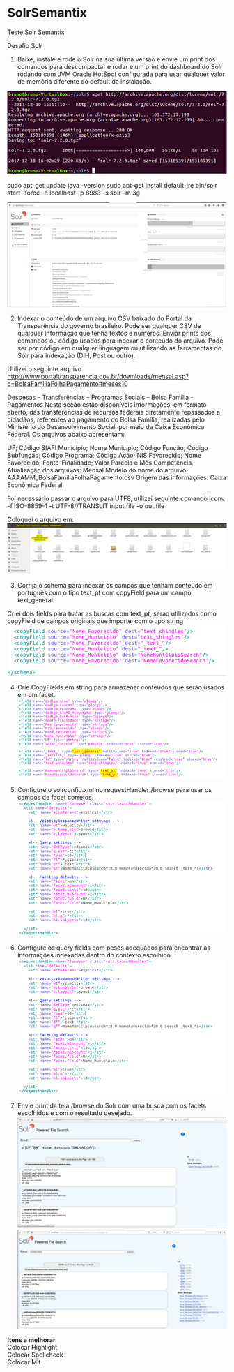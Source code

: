 # SolrSemantix
Teste Solr Semantix

Desafio Solr 

1. Baixe, instale e rode o Solr na sua última versão e envie um print dos comandos para descompactar e rodar e um print do dashboard do Solr rodando com JVM Oracle HotSpot configurada para usar qualquer valor de memória diferente do default da instalação. 

![alt text](https://github.com/brunoflammarion/SolrSemantix/blob/master/download.png)

sudo apt-get update
java -version
sudo apt-get install default-jre
bin/solr start -force -h localhost -p 8983 -s solr -m 3g

![alt text](https://github.com/brunoflammarion/SolrSemantix/blob/master/homesolr.png)

2. Indexar o conteúdo de um arquivo CSV baixado do Portal da Transparência do governo brasileiro. Pode ser qualquer CSV de qualquer informação que tenha textos e números. Enviar prints dos comandos ou código usados para indexar o conteúdo do arquivo. Pode ser por código em qualquer linguagem ou utilizando as ferramentas do Solr para indexação (DIH, Post ou outro). 

Utilizei o seguinte arquivo
http://www.portaltransparencia.gov.br/downloads/mensal.asp?c=BolsaFamiliaFolhaPagamento#meses10
 
Despesas – Transferências – Programas Sociais – Bolsa Família - Pagamentos
Nesta seção estão disponíveis informações, em formato aberto, das transferências de recursos federais diretamente repassados a cidadãos, referentes ao pagamento do Bolsa Família, realizadas pelo Ministério do Desenvolvimento Social, por meio da Caixa Econômica Federal.
Os arquivos abaixo apresentam:

UF; Código SIAFI Município; Nome Município; Código Função; Código Subfunção; Código Programa; Código Ação; NIS Favorecido; Nome Favorecido; Fonte-Finalidade; Valor Parcela e Mês Competência.
Atualização dos arquivos: Mensal
Modelo do nome do arquivo: AAAAMM_BolsaFamiliaFolhaPagamento.csv
Origem das informações: Caixa Econômica Federal

Foi necessário passar o arquivo para UTF8, utilizei seguinte comando
iconv -f ISO-8859-1 -t UTF-8//TRANSLIT input.file -o out.file

Coloquei o arquivo em:
![alt text](https://github.com/brunoflammarion/SolrSemantix/blob/master/arquivo.png)

3. Corrija o schema para indexar os campos que tenham conteúdo em português com o tipo text_pt com copyField para um campo text_general. 

Criei dois fields para tratar as buscas com text_pt, serao utilizados como copyField de campos originais que importei com o tipo string
![alt text](https://github.com/brunoflammarion/SolrSemantix/blob/96f9caa44ed5148246e510880610aea606352e5e/copyfield.PNG)

4. Crie CopyFields em string para armazenar conteúdos que serão usados em um facet. 
![alt text](https://github.com/brunoflammarion/SolrSemantix/blob/96f9caa44ed5148246e510880610aea606352e5e/Configuracoes%20field.PNG)

5. Configure o solrconfig.xml no requestHandler /browse para usar os campos de facet corretos. 
![alt text](https://github.com/brunoflammarion/SolrSemantix/blob/master/browse.PNG)

6. Configure os query fields com pesos adequados para encontrar as informações indexadas dentro do contexto escolhido. 
![alt text](https://github.com/brunoflammarion/SolrSemantix/blob/master/browse.PNG)

7. Envie print da tela /browse do Solr com uma busca com os facets escolhidos e com o resultado desejado. 
![alt text](https://github.com/brunoflammarion/SolrSemantix/blob/master/consulta%20com%20facet.png)
![alt text](https://github.com/brunoflammarion/SolrSemantix/blob/master/consulta%20texto.png)

<b>Itens a melhorar</b><br>
Colocar Highlight<br>
Colocar Spellcheck<br>
Colocar Mlt<br>

